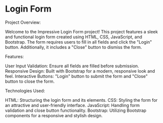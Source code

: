 # Login Form

Project Overview:

Welcome to the Impressive Login Form project! This project features a sleek and functional login form created using HTML, CSS, JavaScript, and Bootstrap. The form requires users to fill in all fields and click the "Login" button. Additionally, it includes a "Close" button to dismiss the form.

Features:

User Input Validation: Ensure all fields are filled before submission.
Responsive Design: Built with Bootstrap for a modern, responsive look and feel.
Interactive Buttons: "Login" button to submit the form and "Close" button to close the form.

Technologies Used:

HTML: Structuring the login form and its elements.
CSS: Styling the form for an attractive and user-friendly interface.
JavaScript: Handling form validation and close button functionality.
Bootstrap: Utilizing Bootstrap components for a responsive and stylish design.
